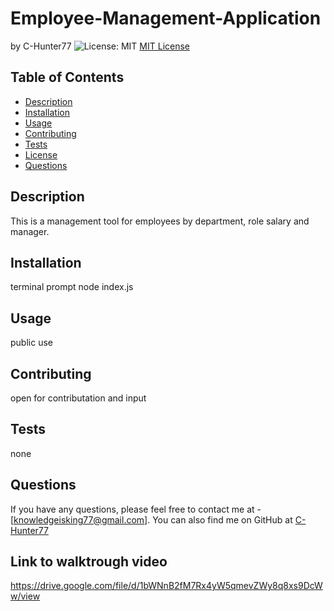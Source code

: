 # Employee-Management-Application
  by C-Hunter77
  ![License: MIT](https://img.shields.io/badge/License-MIT-yellow.svg)
  [MIT License](https://opensource.org/licenses/MIT)
 
  ## Table of Contents
  - [Description](#description)
  - [Installation](#installation)
  - [Usage](#usage)
  - [Contributing](#contributing)
  - [Tests](#tests)
  - [License](#license)
  - [Questions](#questions)

  ## Description
  This is a management tool for employees by department, role salary and manager.

  ## Installation
  terminal prompt node index.js

  ## Usage
  public use

  ## Contributing
  open for contributation and input

  ## Tests
  none

  ## Questions
  If you have any questions, please feel free to contact me at - [knowledgeisking77@gmail.com]. You can also find me on GitHub at [C-Hunter77](https://github.com/C-Hunter77)

  ## Link to walktrough video
  https://drive.google.com/file/d/1bWNnB2fM7Rx4yW5qmevZWy8q8xs9DcWw/view

  
